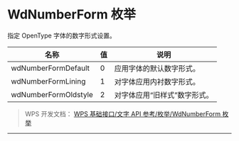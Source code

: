 # WdNumberForm 枚举

指定 OpenType 字体的数字形式设置。

| 名称                 | 值  | 说明                         |
|----------------------|-----|------------------------------|
| wdNumberFormDefault  | 0   | 应用字体的默认数字形式。     |
| wdNumberFormLining   | 1   | 对字体应用内衬数字形式。     |
| wdNumberFormOldstyle | 2   | 对字体应用“旧样式”数字形式。 |

> WPS 开发文档： [WPS 基础接口/文字 API 参考/枚举/WdNumberForm 枚举](https://qn.cache.wpscdn.cn/encs/doc/office_v19/topics/WPS%20%E5%9F%BA%E7%A1%80%E6%8E%A5%E5%8F%A3/%E6%96%87%E5%AD%97%20API%20%E5%8F%82%E8%80%83/%E6%9E%9A%E4%B8%BE/WdNumberForm%20%E6%9E%9A%E4%B8%BE.html)

------------------------------------------------------------------------
